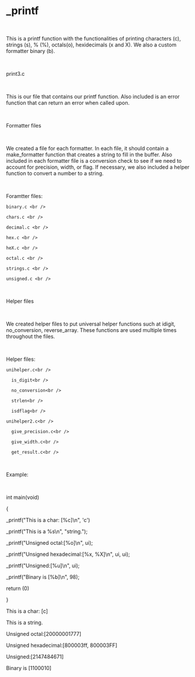 # _printf 

<br />

This is a printf function with the functionalities of printing characters (c), strings (s), % (%), octals(o), hexidecimals (x and X). We also a custom formatter binary (b).

<br />

print3.c

<br />

This is our file that contains our printf function. Also included is an error function that can return an error when called upon.

<br />

Formatter files<br />

<br />

We created a file for each formatter. In each file, it should contain a make_formatter function that creates a string to fill in the buffer. Also included in each formatter file is a conversion check to see if we need to account for precision, width, or flag. If necessary, we also included a helper function to convert a number to a string. 

<br />

  Foramtter files:<br />

    binary.c <br />

    chars.c <br />

    decimal.c <br />

    hex.c <br />

    heX.c <br />

    octal.c <br />

    strings.c <br />

    unsigned.c <br />

 <br /> 

Helper files

<br />

We created helper files to put universal helper functions such at idigit, no_conversion, reverse_array. These functions are used multiple times throughout the files.

<br />

  Helper files:<br />

    unihelper.c<br />

      is_digit<br />

      no_conversion<br />

      strlen<br />

      isdflag<br />

    unihelper2.c<br />

      give_precision.c<br />

      give_width.c<br />

      get_result.c<br />

<br />

Example:

<br />

int main(void)<br />

{<br />

  _printf("This is a char: [%c]\n", 'c')<br />

  _printf("This is a %s\n", "string.");<br />

  _printf("Unsigned octal:[%o]\n", ui);<br />

  _printf("Unsigned hexadecimal:[%x, %X]\n", ui, ui);<br />

  _printf("Unsigned:[%u]\n", ui);<br />

  _printf("Binary is [%b]\n", 98);<br />

  return (0)<br />

}<br />



This is a char: [c]<br />

This is a string.<br />

Unsigned octal:[20000001777]<br />

Unsigned hexadecimal:[800003ff, 800003FF]<br />

Unsigned:[2147484671]<br />

Binary is [1100010]<br />
